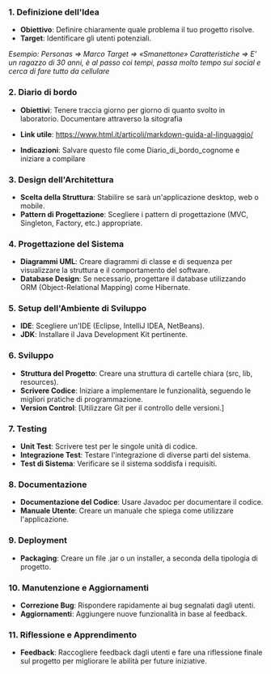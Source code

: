 

### 1. **Definizione dell'Idea**
   - **Obiettivo**: Definire chiaramente quale problema il tuo progetto risolve.
   - **Target**: Identificare gli utenti potenziali.

_Esempio:
Personas => Marco
Target => «Smanettone»
Caratteristiche => E' un ragazzo di 30 anni, è al passo coi tempi, passa molto tempo 
sui social e cerca di fare tutto da cellulare_



### 2. **Diario di bordo**
   - **Obiettivi**: Tenere traccia giorno per giorno di quanto svolto in laboratorio. Documentare attraverso la sitografia
   - **Link utile**: https://www.html.it/articoli/markdown-guida-al-linguaggio/

   - **Indicazioni**: Salvare questo file come Diario_di_bordo_cognome e iniziare a compilare

### 3. **Design dell'Architettura**
   - **Scelta della Struttura**: Stabilire se sarà un'applicazione desktop, web o mobile.
   - **Pattern di Progettazione**: Scegliere i pattern di progettazione (MVC, Singleton, Factory, etc.) appropriate.

### 4. **Progettazione del Sistema**
   - **Diagrammi UML**: Creare diagrammi di classe e di sequenza per visualizzare la struttura e il comportamento del software.
   - **Database Design**: Se necessario, progettare il database utilizzando ORM (Object-Relational Mapping) come Hibernate.

### 5. **Setup dell'Ambiente di Sviluppo**
   - **IDE**: Scegliere un'IDE (Eclipse, IntelliJ IDEA, NetBeans).
   - **JDK**: Installare il Java Development Kit pertinente.

### 6. **Sviluppo**
   - **Struttura del Progetto**: Creare una struttura di cartelle chiara (src, lib, resources).
   - **Scrivere Codice**: Iniziare a implementare le funzionalità, seguendo le migliori pratiche di programmazione.
   - **Version Control**: [Utilizzare Git per il controllo delle versioni.]

### 7. **Testing**
   - **Unit Test**: Scrivere test per le singole unità di codice.
   - **Integrazione Test**: Testare l'integrazione di diverse parti del sistema.
   - **Test di Sistema**: Verificare se il sistema soddisfa i requisiti.

### 8. **Documentazione**
   - **Documentazione del Codice**: Usare Javadoc per documentare il codice.
   - **Manuale Utente**: Creare un manuale che spiega come utilizzare l'applicazione.

### 9. **Deployment**
   - **Packaging**: Creare un file .jar o un installer, a seconda della tipologia di progetto.
   

### 10. **Manutenzione e Aggiornamenti**
   - **Correzione Bug**: Rispondere rapidamente ai bug segnalati dagli utenti.
   - **Aggiornamenti**: Aggiungere nuove funzionalità in base al feedback.

### 11. **Riflessione e Apprendimento**
   - **Feedback**: Raccogliere feedback dagli utenti e fare una riflessione finale sul progetto per migliorare le abilità per future iniziative.


